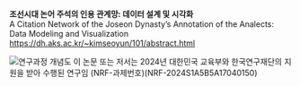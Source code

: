 <b>조선시대 논어 주석의 인용 관계망: 데이터 설계 및 시각화</b><br/>
A Citation Network of the Joseon Dynasty’s Annotation of the Analects: Data Modeling and Visualization https://dh.aks.ac.kr/~kimseoyun/101/abstract.html<br/>

![연구과정 개념도](https://github.com/user-attachments/assets/6cbb937c-6d9e-4228-ba01-47ce56630d6d)
이 논문 또는 저서는 2024년 대한민국 교육부와 한국연구재단의 지원을 받아 수행된 연구임 (NRF-과제번호)(NRF-2024S1A5B5A17040150)
